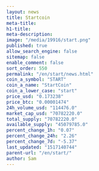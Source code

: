 ```yaml
---
layout: news
title: Startcoin
meta-title: 
h1-title: 
meta-description: 
image: "/media/19916/start.png"
published: true
allow_search_engine: false
sitemap: false
enable_comment: false
sort_order: 550
permalink: "/en/start/news.html"
coin_a_symbol: "START"
coin_a_name: "StartCoin"
coin_a_lower_case: "start"
price_usd: "0.173238"
price_btc: "0.00001474"
24h_volume_usd: "114476.0"
market_cap_usd: "70782220.0"
total_supply: "70782220.0"
available_supply: "45079785.0"
percent_change_1h: "0.07"
percent_change_24h: "2.26"
percent_change_7d: "-5.37"
last_updated: "1517140744"
parent-url: "/en/start/"
author: Sam
---
```


